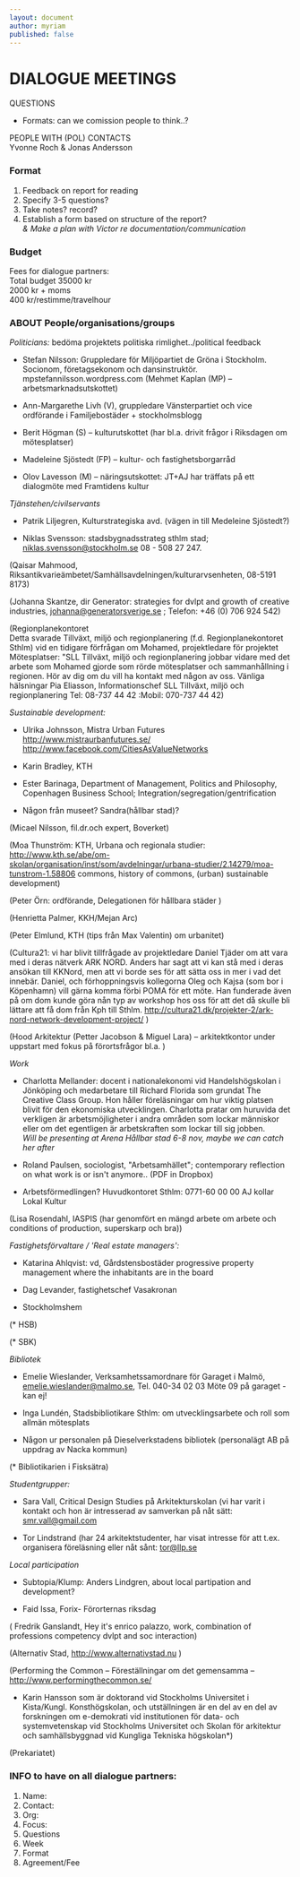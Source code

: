 ```yaml
---
layout: document
author: myriam
published: false
---
```


# DIALOGUE MEETINGS

QUESTIONS

* Formats: can we comission people to think..? 

PEOPLE WITH (POL) CONTACTS   
Yvonne Roch & Jonas Andersson

### Format
1. Feedback on report for reading
2. Specify 3-5 questions?
3. Take notes? record?
4. Establish a form based on structure of the report?  
*& Make a plan with Victor re documentation/communication*

### Budget
Fees for dialogue partners:  
Total budget 35000 kr   
2000 kr + moms  
400 kr/restimme/travelhour

### ABOUT People/organisations/groups 

*Politicians:*
bedöma projektets politiska rimlighet../political feedback  
* Stefan Nilsson: 
Gruppledare för Miljöpartiet de Gröna i Stockholm. Socionom, företagsekonom och dansinstruktör.
mpstefannilsson.wordpress.com
(Mehmet Kaplan (MP) – arbetsmarknadsutskottet)

* Ann-Margarethe Livh (V), gruppledare Vänsterpartiet och vice ordförande i Familjebostäder + stockholmsblogg

* Berit Högman (S) – kulturutskottet (har bl.a. drivit frågor i Riksdagen om mötesplatser) 

* Madeleine Sjöstedt (FP) – kultur- och fastighetsborgarråd 

* Olov Lavesson (M) – näringsutskottet: JT+AJ har träffats på ett dialogmöte med Framtidens kultur


*Tjänstehen/civilservants*

* Patrik Liljegren, Kulturstrategiska avd. (vägen in till Medeleine Sjöstedt?)

* Niklas Svensson: stadsbygnadsstrateg sthlm stad; niklas.svensson@stockholm.se 08 - 508 27 247.

(Qaisar Mahmood, Riksantikvarieämbetet/Samhällsavdelningen/kulturarvsenheten,  08-5191 8173)

(Johanna Skantze, dir Generator: strategies for dvlpt and growth of creative industries, johanna@generatorsverige.se ; Telefon: +46 (0) 706 924 542)

(Regionplanekontoret  
Detta svarade Tillväxt, miljö och regionplanering (f.d. Regionplanekontoret Sthlm) vid en tidigare förfrågan om Mohamed, projektledare för projektet Mötesplatser:
"SLL Tillväxt, miljö och regionplanering jobbar vidare med det arbete som Mohamed gjorde som rörde mötesplatser och sammanhållning i regionen. Hör av dig om du vill ha kontakt med någon av oss. 
Vänliga hälsningar
Pia Eliasson, Informationschef SLL Tillväxt, miljö och regionplanering
Tel: 08-737 44 42 :Mobil: 070-737 44 42) 


*Sustainable development:*

* Ulrika Johnsson, Mistra Urban Futures
http://www.mistraurbanfutures.se/
http://www.facebook.com/CitiesAsValueNetworks  

* Karin Bradley, KTH

* Ester Barinaga, Department of Management, Politics and Philosophy, Copenhagen Business School; Integration/segregation/gentrification

* Någon från museet? Sandra(hållbar stad)?

(Micael Nilsson, fil.dr.och	expert,	Boverket) 

(Moa Thunström: KTH, Urbana och regionala studier: http://www.kth.se/abe/om-skolan/organisation/inst/som/avdelningar/urbana-studier/2.14279/moa-tunstrom-1.58806 commons, history of commons, (urban) sustainable development)

(Peter Örn: ordförande, Delegationen för hållbara städer )

(Henrietta Palmer, KKH/Mejan Arc)

(Peter Elmlund, KTH (tips från Max Valentin) om urbanitet)

(Cultura21: vi har blivit tillfrågade av projektledare Daniel Tjäder om att vara med i deras nätverk ARK NORD. Anders har sagt att vi kan stå med i deras ansökan till KKNord, men att vi borde ses för att sätta oss in mer i vad det innebär. Daniel, och förhoppningsvis kollegorna Oleg och Kajsa (som bor i Köpenhamn) vill gärna komma förbi POMA för ett möte. Han funderade även på om dom kunde göra nån typ av workshop hos oss för att det då skulle bli lättare att få dom från Kph till Sthlm. 
http://cultura21.dk/projekter-2/ark-nord-network-development-project/ )

(Hood Arkitektur (Petter Jacobson & Miguel Lara) – arkitektkontor under uppstart med fokus på förortsfrågor bl.a. )


*Work*  

* Charlotta Mellander: docent i nationalekonomi vid Handelshögskolan i Jönköping och medarbetare till Richard Florida som grundat The Creative Class Group. Hon håller föreläsningar om hur viktig platsen blivit för den ekonomiska utvecklingen. Charlotta pratar om huruvida det verkligen är arbetsmöjligheter i andra områden som lockar människor eller om det egentligen är arbetskraften som lockar till sig jobben.   
*Will be presenting at Arena Hållbar stad 6-8 nov, maybe we can catch her after* 

* Roland Paulsen, sociologist, "Arbetsamhället"; contemporary reflection on what work is or isn't anymore.. (PDF in Dropbox) 

* Arbetsförmedlingen? Huvudkontoret Sthlm: 0771-60 00 00 
AJ kollar Lokal Kultur 

(Lisa Rosendahl, IASPIS (har genomfört en mängd arbete om arbete och conditions of production, superskarp och bra))

*Fastighetsförvaltare / 'Real estate managers':*

* Katarina Ahlqvist: vd, Gårdstensbostäder
progressive property management where the inhabitants are in the board

* Dag Levander, fastighetschef Vasakronan  

* Stockholmshem

(* HSB)

(* SBK)


*Bibliotek*

* Emelie Wieslander, Verksamhetssamordnare för Garaget i Malmö, emelie.wieslander@malmo.se, Tel. 040-34 02 03
Möte 09 på garaget - kan ej!

* Inga Lundén, Stadsbibliotikare Sthlm: om utvecklingsarbete och roll som allmän mötesplats

* Någon ur personalen på Dieselverkstadens bibliotek (personalägt AB på uppdrag av Nacka kommun)

(* Bibliotikarien i Fisksätra)


*Studentgrupper:*  
* Sara Vall, Critical Design Studies på Arkitekturskolan (vi har varit i kontakt och hon är intresserad av samverkan på nåt sätt: smr.vall@gmail.com

* Tor Lindstrand (har 24 arkitektstudenter, har visat intresse för att t.ex.
organisera föreläsning eller nåt sånt: <tor@llp.se>

*Local participation*
* Subtopia/Klump: Anders Lindgren, about local partipation and development?

* Faid Issa, Forix- Förorternas riksdag

( Fredrik Ganslandt, Hey it's enrico palazzo, work, combination of professions competency dvlpt and soc interaction)

(Alternativ Stad, http://www.alternativstad.nu )

(Performing the Common – Föreställningar om det gemensamma – http://www.performingthecommon.se/   
* Karin Hansson som är doktorand vid Stockholms Universitet i Kista/Kungl. Konsthögskolan, och utställningen är en del av en del av forskningen om e-demokrati vid institutionen för data- och systemvetenskap vid Stockholms Universitet och Skolan för arkitektur och samhällsbyggnad vid Kungliga Tekniska högskolan*)


(Prekariatet) 



### INFO to have on all dialogue partners:

1. Name:
2. Contact:
3. Org:
4. Focus: 
5. Questions
6. Week
7. Format
8. Agreement/Fee